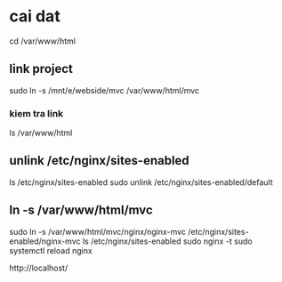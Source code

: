 # cai dat
cd /var/www/html

## link project
sudo ln -s /mnt/e/webside/mvc /var/www/html/mvc
### kiem tra link 
ls /var/www/html

## unlink /etc/nginx/sites-enabled
ls /etc/nginx/sites-enabled
sudo unlink /etc/nginx/sites-enabled/default

## ln -s /var/www/html/mvc
sudo ln -s /var/www/html/mvc/nginx/nginx-mvc /etc/nginx/sites-enabled/nginx-mvc
ls /etc/nginx/sites-enabled
sudo nginx -t
sudo systemctl reload nginx

http://localhost/
